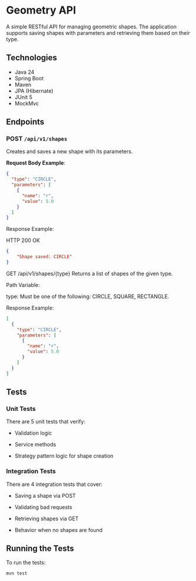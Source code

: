 # Geometry API

A simple RESTful API for managing geometric shapes. The application supports saving shapes with parameters and retrieving them based on their type.

## Technologies

- Java 24
- Spring Boot
- Maven
- JPA (Hibernate)
- JUnit 5
- MockMvc

## Endpoints

### POST `/api/v1/shapes`

Creates and saves a new shape with its parameters.

**Request Body Example**:
```json
{
  "type": "CIRCLE",
  "parameters": [
    {
      "name": "r",
      "value": 5.0
    }
  ]
}
```

Response Example:

HTTP 200 OK
```json
{
    "Shape saved: CIRCLE"
}
```

GET /api/v1/shapes/{type}
Returns a list of shapes of the given type.

Path Variable:

type: Must be one of the following: CIRCLE, SQUARE, RECTANGLE.

Response Example:
```json
[
  {
    "type": "CIRCLE",
    "parameters": [
      {
        "name": "r",
        "value": 5.0
      }
    ]
  }
]
```

## Tests
### Unit Tests
There are 5 unit tests that verify:

- Validation logic

- Service methods

- Strategy pattern logic for shape creation

### Integration Tests
There are 4 integration tests that cover:

- Saving a shape via POST

- Validating bad requests

- Retrieving shapes via GET

- Behavior when no shapes are found

## Running the Tests
To run the tests:
```shell
mvn test
```
